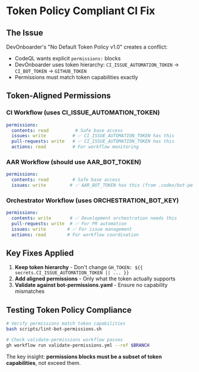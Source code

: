 # Token Policy Compliant CI Fix

## The Issue

DevOnboarder's "No Default Token Policy v1.0" creates a conflict:

- CodeQL wants explicit `permissions:` blocks
- DevOnboarder uses token hierarchy: `CI_ISSUE_AUTOMATION_TOKEN` → `CI_BOT_TOKEN` → `GITHUB_TOKEN`
- Permissions must match token capabilities exactly

## Token-Aligned Permissions

### CI Workflow (uses CI_ISSUE_AUTOMATION_TOKEN)

```yaml
permissions:
  contents: read          # Safe base access
  issues: write          # ✅ CI_ISSUE_AUTOMATION_TOKEN has this
  pull-requests: write   # ✅ CI_ISSUE_AUTOMATION_TOKEN has this  
  actions: read          # For workflow monitoring
```

### AAR Workflow (should use AAR_BOT_TOKEN)

```yaml
permissions:
  contents: read         # Safe base access
  issues: write         # ✅ AAR_BOT_TOKEN has this (from .codex/bot-permissions.yaml)
```

### Orchestrator Workflow (uses ORCHESTRATION_BOT_KEY)

```yaml
permissions:
  contents: write       # ✅ Development orchestration needs this
  pull-requests: write  # ✅ For PR automation
  issues: write        # ✅ For issue management
  actions: read        # For workflow coordination
```

## Key Fixes Applied

1. **Keep token hierarchy** - Don't change `GH_TOKEN: ${{ secrets.CI_ISSUE_AUTOMATION_TOKEN || ... }}`
2. **Add aligned permissions** - Only what the token actually supports
3. **Validate against bot-permissions.yaml** - Ensure no capability mismatches

## Testing Token Policy Compliance

```bash
# Verify permissions match token capabilities
bash scripts/lint-bot-permissions.sh

# Check validate-permissions workflow passes
gh workflow run validate-permissions.yml --ref $BRANCH
```

The key insight: **permissions blocks must be a subset of token capabilities**, not exceed them.
